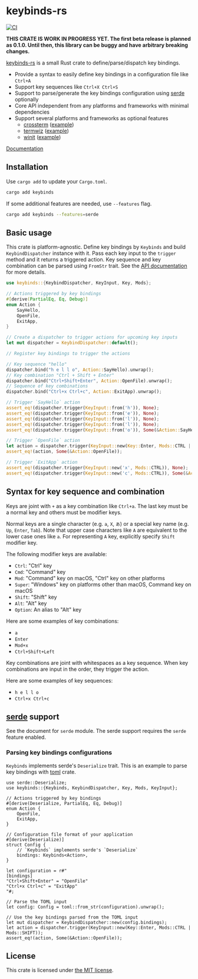 keybinds-rs
===========
[![CI][ci-badge]][ci]

**THIS CRATE IS WORK IN PROGRESS YET. The first beta release is planned as 0.1.0. Until then, this
library can be buggy and have arbitrary breaking changes.**

[keybinds-rs][crates-io] is a small Rust crate to define/parse/dispatch key bindings.

- Provide a syntax to easily define key bindings in a configuration file like `Ctrl+A`
- Support key sequences like `Ctrl+X Ctrl+S`
- Support to parse/generate the key bindings configuration using [serde][] optionally
- Core API independent from any platforms and frameworks with minimal dependencies
- Support several platforms and frameworks as optional features
  - [crossterm][] ([example](./examples/crossterm.rs))
  - [termwiz][] ([example](./examples/termwiz.rs))
  - [winit][] ([example](./examples/winit.rs))

[Documentation][api-doc]

## Installation

Use `cargo add` to update your `Cargo.toml`.

```sh
cargo add keybinds
```

If some additional features are needed, use `--features` flag.

```sh
cargo add keybinds --features=serde
```

## Basic usage

This crate is platform-agnostic. Define key bindings by `Keybinds` and build `KeybindDispatcher` instance with it.
Pass each key input to the `trigger` method and it returns a triggered action. Key sequence and key combination
can be parsed using `FromStr` trait. See the [API documentation][api-doc] for more details.

```rust
use keybinds::{KeybindDispatcher, KeyInput, Key, Mods};

// Actions triggered by key bindings
#[derive(PartialEq, Eq, Debug)]
enum Action {
    SayHello,
    OpenFile,
    ExitApp,
}

// Create a dispatcher to trigger actions for upcoming key inputs
let mut dispatcher = KeybindDispatcher::default();

// Register key bindings to trigger the actions

// Key sequence "hello"
dispatcher.bind("h e l l o", Action::SayHello).unwrap();
// Key combination "Ctrl + Shift + Enter"
dispatcher.bind("Ctrl+Shift+Enter", Action::OpenFile).unwrap();
// Sequence of key combinations
dispatcher.bind("Ctrl+x Ctrl+c", Action::ExitApp).unwrap();

// Trigger `SayHello` action
assert_eq!(dispatcher.trigger(KeyInput::from('h')), None);
assert_eq!(dispatcher.trigger(KeyInput::from('e')), None);
assert_eq!(dispatcher.trigger(KeyInput::from('l')), None);
assert_eq!(dispatcher.trigger(KeyInput::from('l')), None);
assert_eq!(dispatcher.trigger(KeyInput::from('o')), Some(&Action::SayHello));

// Trigger `OpenFile` action
let action = dispatcher.trigger(KeyInput::new(Key::Enter, Mods::CTRL | Mods::SHIFT));
assert_eq!(action, Some(&Action::OpenFile));

// Trigger `ExitApp` action
assert_eq!(dispatcher.trigger(KeyInput::new('x', Mods::CTRL)), None);
assert_eq!(dispatcher.trigger(KeyInput::new('c', Mods::CTRL)), Some(&Action::ExitApp));
```

## Syntax for key sequence and combination

Keys are joint with `+` as a key combination like `Ctrl+a`. The last key must be a normal key and others must be modifier
keys.

Normal keys are a single character (e.g. `a`, `X`, `あ`) or a special key name (e.g. `Up`, `Enter`, `Tab`). Note that
upper case characters like `A` are equivalent to the lower case ones like `a`. For representing `A` key, explicitly
specify `Shift` modifier key.

The following modifier keys are available:

- `Ctrl`: "Ctrl" key
- `Cmd`: "Command" key
- `Mod`: "Command" key on macOS, "Ctrl" key on other platforms
- `Super`: "Windows" key on platforms other than macOS, Command key on macOS
- `Shift`: "Shift" key
- `Alt`: "Alt" key
- `Option`: An alias to "Alt" key

Here are some examples of key combinations:

- `a`
- `Enter`
- `Mod+x`
- `Ctrl+Shift+Left`

Key combinations are joint with whitespaces as a key sequence. When key combinations are input in the order, they
trigger the action.

Here are some examples of key sequences:

- `h e l l o`
- `Ctrl+x Ctrl+c`

## [serde][] support

See the document for `serde` module.
The serde support requires the `serde` feature enabled.

### Parsing key bindings configurations

`Keybinds` implements serde's `Deserialize` trait. This is an example to parse key bindings with [toml][] crate.

```rust,ignore
use serde::Deserialize;
use keybinds::{Keybinds, KeybindDispatcher, Key, Mods, KeyInput};

// Actions triggered by key bindings
#[derive(Deserialize, PartialEq, Eq, Debug)]
enum Action {
    OpenFile,
    ExitApp,
}

// Configuration file format of your application
#[derive(Deserialize)]
struct Config {
    // `Keybinds` implements serde's `Deserialize`
    bindings: Keybinds<Action>,
}

let configuration = r#"
[bindings]
"Ctrl+Shift+Enter" = "OpenFile"
"Ctrl+x Ctrl+c" = "ExitApp"
"#;

// Parse the TOML input
let config: Config = toml::from_str(configuration).unwrap();

// Use the key bindings parsed from the TOML input
let mut dispatcher = KeybindDispatcher::new(config.bindings);
let action = dispatcher.trigger(KeyInput::new(Key::Enter, Mods::CTRL | Mods::SHIFT));
assert_eq!(action, Some(&Action::OpenFile));
```

## License

This crate is licensed under [the MIT license](./LICENSE.txt).

[ci-badge]: https://github.com/rhysd/keybinds-rs/actions/workflows/ci.yml/badge.svg
[ci]: https://github.com/rhysd/keybinds-rs/actions/workflows/ci.yml
[crates-io]: https://crates.io/crates/keybinds
[serde]: https://serde.rs/
[crossterm]: https://crates.io/crates/crossterm
[winit]: https://crates.io/crates/winit
[termwiz]: https://crates.io/crates/termwiz
[api-doc]: https://docs.rs/keybinds/latest/keybinds/
[toml]: https://crates.io/crates/toml
